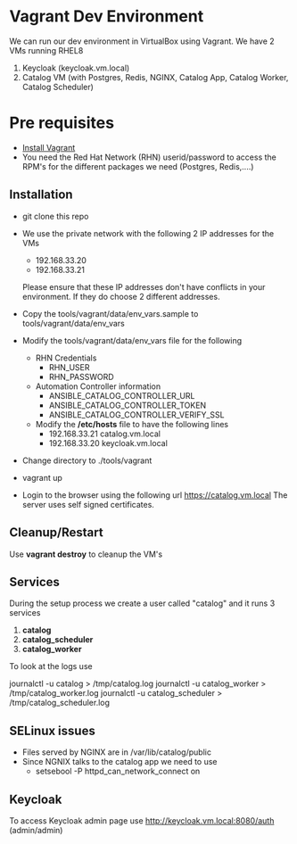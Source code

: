 
# Vagrant Dev Environment

We can run our dev environment in VirtualBox using Vagrant. We have 2 VMs running RHEL8

 1. Keycloak (keycloak.vm.local)
 2. Catalog VM (with Postgres, Redis, NGINX, Catalog App, Catalog Worker, Catalog Scheduler)
 

# Pre requisites
* [Install Vagrant](https://www.vagrantup.com/downloads)
* You need the Red Hat Network (RHN) userid/password to access the RPM's for the different packages we need (Postgres, Redis,....)

## Installation
* git clone this repo
* We use the private network with the following 2 IP addresses for the VMs
	* 192.168.33.20 
	* 192.168.33.21
	
  Please ensure that these IP addresses don't have conflicts in your environment. If they do choose 2 different addresses.
* Copy the tools/vagrant/data/env_vars.sample to tools/vagrant/data/env_vars 
* Modify the tools/vagrant/data/env_vars file for the following
    * RHN Credentials 
	    * RHN_USER
	    * RHN_PASSWORD
    * Automation Controller information
	    * ANSIBLE_CATALOG_CONTROLLER_URL
	    * ANSIBLE_CATALOG_CONTROLLER_TOKEN
	    * ANSIBLE_CATALOG_CONTROLLER_VERIFY_SSL
    * Modify the **/etc/hosts** file to have the following lines
	    *  192.168.33.21 catalog.vm.local
	    * 192.168.33.20 keycloak.vm.local
* Change directory to ./tools/vagrant
* vagrant up
* Login to the browser using the following url https://catalog.vm.local The server uses self signed certificates.

## Cleanup/Restart
Use **vagrant destroy** to cleanup the VM's 
 
## Services
During the setup process we create a user called "catalog" and it runs 3 services
1. **catalog**
2. **catalog_scheduler**
3. **catalog_worker**

To look at the logs use

journalctl -u catalog > /tmp/catalog.log
journalctl -u catalog_worker > /tmp/catalog_worker.log
journalctl -u catalog_scheduler > /tmp/catalog_scheduler.log

## SELinux issues
* Files served by NGINX are in /var/lib/catalog/public
* Since NGNIX talks to the catalog app we need to use
    * setsebool -P httpd_can_network_connect on

## Keycloak
To access Keycloak admin page use http://keycloak.vm.local:8080/auth (admin/admin)
